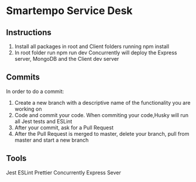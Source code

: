 # Smartempo Service Desk

## Instructions

1. Install all packages in root and Client folders running
   npm install
2. In root folder run
   npm run dev
   Concurrently will deploy the Express server, MongoDB and the Client dev server

## Commits

In order to do a commit:

1. Create a new branch with a descriptive name of the functionality you are working on
2. Code and commit your code. When commiting your code,Husky will run all Jest tests and ESLint
3. After your commit, ask for a Pull Request
4. After the Pull Request is merged to master, delete your branch, pull from master and start a new branch

## Tools

Jest
ESLint
Prettier
Concurrently
Express Sever
